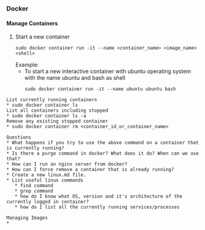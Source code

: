 ### Docker

#### Manage Containers

1. Start a new container
   ```
   sudo docker container run -it --name <container_name> <image_name> <shell>
   ```
   Example:
   - To start a new interactive container with ubuntu operating system with the name ubuntu and bash as shell
     ```
     sudo docker container run -it --name ubuntu ubuntu bash
     ```

```
List currently running containers
* sudo docker container ls
List all containers including stopped
* sudo docker container ls -a
Remove any existing stopped container
* sudo docker container rm <container_id_or_container_name>

Questions
* What happens if you try to use the above command on a container that is currently running?
* Is there a purge command in docker? What does it do? When can we use that?
* How can I run an nginx server from docker?
* How can I force remove a container that is already running?
* Create a new linux.md file.
* List useful linux commands
   * find command
   * grep command
   * how do I know what OS, version and it's architecture of the currently logged in container?
   * how do I list all the currently running services/processes
```

```
Managing Images
*
```
